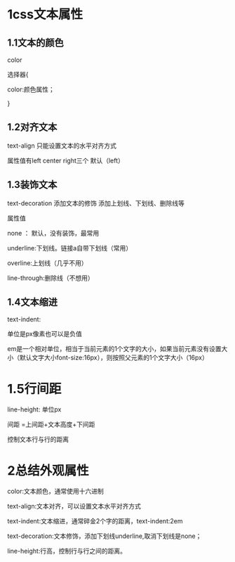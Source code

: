 # 1css文本属性

## 1.1文本的颜色

color

选择器{

color:颜色属性；

}

## 1.2对齐文本

text-align 只能设置文本的水平对齐方式

属性值有left   center   right三个            默认（left）

## 1.3装饰文本

text-decoration   添加文本的修饰  添加上划线、下划线、删除线等

属性值    

 none ： 默认，没有装饰，最常用

underline:下划线。链接a自带下划线（常用）

overline:上划线（几乎不用）

line-through:删除线（不想用）

## 1.4文本缩进

text-indent:

单位是px像素也可以是负值

em是一个相对单位，相当于当前元素的1个文字的大小，如果当前元素没有设置大小（默认文字大小font-size:16px），则按照父元素的1个文字大小（16px）



# 1.5行间距

line-height:            单位px

 间距 =上间距+文本高度+下间距

控制文本行与行的距离

# 2总结外观属性

color:文本颜色，通常使用十六进制

text-align:文本对齐，可以设置文本水平对齐方式

text-indent:文本缩进，通常碎金2个字的距离，text-indent:2em

text-decoration:文本修饰，添加下划线underline,取消下划线是none；

line-height:行高，控制行与行之间的距离。







